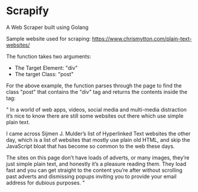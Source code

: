 # Scrapify
A Web Scraper built using Golang

Sample website used for scraping: https://www.chrismytton.com/plain-text-websites/

The function takes two arguments:
* The Target Element: "div"
* The target Class: "post"

For the above example, the function parses through the page to find the class "post" that contains the "div" tag and returns the contents inside the tag:

"
In a world of web apps, videos, social media and multi-media distraction it’s nice to know there are still some websites out there which use simple plain text.

I came across Sijmen J. Mulder’s list of Hyperlinked Text websites the other day, which is a list of websites that mostly use plain old HTML, and skip the JavaScript bloat that has become so common to the web these days.

The sites on this page don’t have loads of adverts, or many images, they’re just simple plain text, and honestly it’s a pleasure reading them. They load fast and you can get straight to the content you’re after without scrolling past adverts and dismissing popups inviting you to provide your email address for dubious purposes.
"